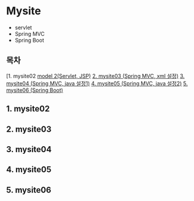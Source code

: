 # Mysite

* servlet
* Spring MVC
* Spring Boot

## 목차

[1. mysite02 [model 2(Servlet, JSP)](#-1-mysite02)
[2. mysite03 (Spring MVC, xml 설정)](#-2-mysite03)
[3. mysite04 (Spring MVC, java 설정1)](#-3-mysite04)
[4. mysite05 (Spring MVC, java 설정2)](#-4-mysite05)
[5. mysite06 (Spring Boot)](#-5-mysite06)

## 1. mysite02

## 2. mysite03

## 3. mysite04

## 4. mysite05

## 5. mysite06